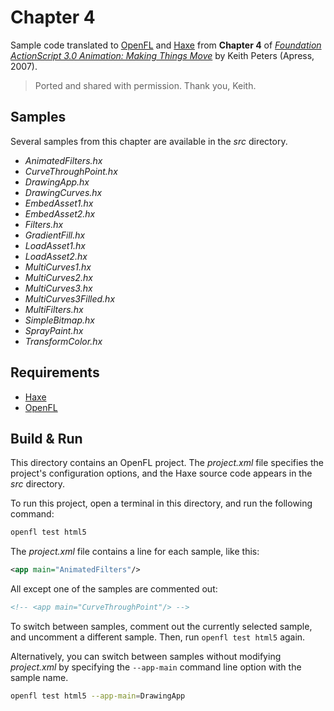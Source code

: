 # Chapter 4

Sample code translated to [OpenFL](https://openfl.org/) and [Haxe](https://haxe.org/) from **Chapter 4** of [_Foundation ActionScript 3.0 Animation: Making Things Move_](http://www.apress.com/9781590597910) by Keith Peters (Apress, 2007).

> Ported and shared with permission. Thank you, Keith.

## Samples

Several samples from this chapter are available in the _src_ directory.

- _AnimatedFilters.hx_
- _CurveThroughPoint.hx_
- _DrawingApp.hx_
- _DrawingCurves.hx_
- _EmbedAsset1.hx_
- _EmbedAsset2.hx_
- _Filters.hx_
- _GradientFill.hx_
- _LoadAsset1.hx_
- _LoadAsset2.hx_
- _MultiCurves1.hx_
- _MultiCurves2.hx_
- _MultiCurves3.hx_
- _MultiCurves3Filled.hx_
- _MultiFilters.hx_
- _SimpleBitmap.hx_
- _SprayPaint.hx_
- _TransformColor.hx_

## Requirements

- [Haxe](https://haxe.org/download/)
- [OpenFL](https://openfl.org/download/)

## Build & Run

This directory contains an OpenFL project. The _project.xml_ file specifies the project's configuration options, and the Haxe source code appears in the _src_ directory.

To run this project, open a terminal in this directory, and run the following command:

```sh
openfl test html5
```

The _project.xml_ file contains a line for each sample, like this:

```xml
<app main="AnimatedFilters"/>
```

All except one of the samples are commented out:

```xml
<!-- <app main="CurveThroughPoint"/> -->
```

To switch between samples, comment out the currently selected sample, and uncomment a different sample. Then, run `openfl test html5` again.

Alternatively, you can switch between samples without modifying _project.xml_ by specifying the `--app-main` command line option with the sample name.

```sh
openfl test html5 --app-main=DrawingApp
```
